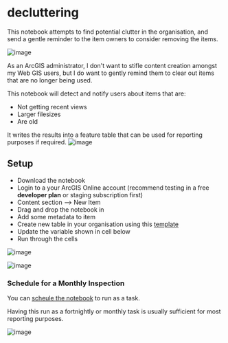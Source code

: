 # decluttering
This notebook attempts to find potential clutter in the organisation, and send a gentle reminder to the item owners to consider removing the items. 

![image](https://user-images.githubusercontent.com/2769383/126948765-d0770d29-23e7-4f4c-bc24-eb51ebd32663.png)


As an ArcGIS administrator, I don't want to stifle content creation amongst my Web GIS users, but I do want to gently remind them to clear out items that are no longer being used. 

This notebook will detect and notify users about items that are:

* Not getting recent views
* Larger filesizes
* Are old

It writes the results into a feature table that can be used for reporting purposes if required.
![image](https://user-images.githubusercontent.com/2769383/126941980-25d64e35-6820-4a92-a638-ba7ea529ee62.png)

## Setup

* Download the notebook
* Login to a your ArcGIS Online account (recommend testing in a free **developer plan** or staging subscription first)
* Content section --> New Item
* Drag and drop the notebook in
* Add some metadata to item
* Create new table in your organisation using this [template](https://esriau.maps.arcgis.com/home/item.html?id=5652d25a937b4caf81e3be82ef8abe30)
* Update the variable shown in cell below 
* Run through the cells

![image](https://user-images.githubusercontent.com/2769383/126948124-937518fb-e039-46bb-9ef8-75bba3e31288.png)


![image](https://user-images.githubusercontent.com/2769383/126859298-11fc1d12-a4b2-4745-9161-0ce711dd21ba.png)

### Schedule for a Monthly Inspection

You can [scheule the notebook](https://doc.arcgis.com/en/arcgis-online/create-maps/prepare-a-notebook-for-automated-execution.htm) to run as a task.

Having this run as a fortnightly or monthly task is usually sufficient for most reporting purposes.

![image](https://user-images.githubusercontent.com/2769383/126923425-4830989c-7696-4e5e-9de4-3ce8d97a76dc.png)
